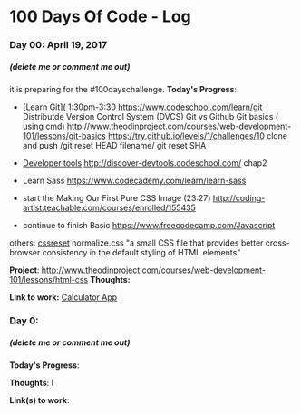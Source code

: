# 100 Days Of Code - Log

<!-- EXAMPLE 
### Day 0: February 30, 2016 (Example 1)
##### (delete me or comment me out)

**Today's Progress**: Fixed CSS, worked on canvas functionality for the app.

**Thoughts:** I really struggled with CSS, but, overall, I feel like I am slowly getting better at it. Canvas is still new for me, but I managed to figure out some basic functionality.

**Link to work:** [Calculator App](http://www.example.com)

### Day 0: February 30, 2016 (Example 2)
##### (delete me or comment me out)

**Today's Progress**: Fixed CSS, worked on canvas functionality for the app.

**Thoughts**: I really struggled with CSS, but, overall, I feel like I am slowly getting better at it. Canvas is still new for me, but I managed to figure out some basic functionality.

**Link(s) to work**: [Calculator App](http://www.example.com)


### Day 1: June 27, Monday

**Today's Progress**: I've gone through many exercises on FreeCodeCamp.

**Thoughts** I've recently started coding, and it's a great feeling when I finally solve an algorithm challenge after a lot of attempts and hours spent.

**Link(s) to work**
1. [Find the Longest Word in a String](https://www.freecodecamp.com/challenges/find-the-longest-word-in-a-string)
2. [Title Case a Sentence](https://www.freecodecamp.com/challenges/title-case-a-sentence)
-->
### Day 00: April 19, 2017 
##### (delete me or comment me out)
it is preparing for the #100dayschallenge.
**Today's Progress**: 
- [Learn Git]( 1:30pm-3:30 
https://www.codeschool.com/learn/git
Distributde Version Control System (DVCS)
Git vs Github
Git basics ( using cmd) 
  http://www.theodinproject.com/courses/web-development-101/lessons/git-basics
  https://try.github.io/levels/1/challenges/10
clone and push /git reset HEAD filename/ git reset SHA

- [Developer tools](http://www.theodinproject.com/courses/web-development-101/lessons/developer-tools?ref=lnav)
http://discover-devtools.codeschool.com/ chap2





- Learn Sass https://www.codecademy.com/learn/learn-sass
- start the  Making Our First Pure CSS Image (23:27) http://coding-artist.teachable.com/courses/enrolled/155435
- continue to finish Basic https://www.freecodecamp.com/Javascript

others: 
[cssreset](https:cssreset.com)
normalize.css "a small CSS file that provides better cross-browser consistency in the default styling of HTML elements"


**Project**: http://www.theodinproject.com/courses/web-development-101/lessons/html-css
**Thoughts:** 

**Link to work:** [Calculator App](http://www.example.com)

### Day 0: 
##### (delete me or comment me out)

**Today's Progress**: 

**Thoughts**: I

**Link(s) to work**: 
